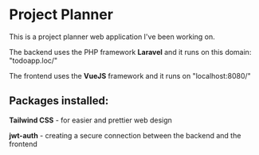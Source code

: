 # Project Planner
This is a project planner web application I've been working on.

The backend uses the PHP framework **Laravel** and it runs on this domain: "todoapp.loc/"

The frontend uses the **VueJS** framework and it runs on "localhost:8080/"

## Packages installed:
**Tailwind CSS** - for easier and prettier web design

**jwt-auth** - creating a secure connection between the backend and the frontend
